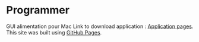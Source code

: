 # Programmer
GUI  alimentation pour Mac
Link to download application : [Application pages](http://bmaillard.free.fr/programmer/).
This site was built using [GitHub Pages](https://pages.github.com/).
